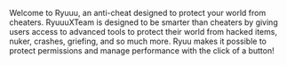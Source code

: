 Welcome to Ryuuu, an anti-cheat designed to protect your world from cheaters. RyuuuXTeam is designed to be smarter than cheaters by giving users access to advanced tools to protect their world from hacked items, nuker, crashes, griefing, and so much more. Ryuu makes it possible to protect permissions and manage performance with the click of a button!
